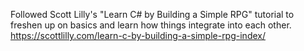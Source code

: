 Followed Scott Lilly's "Learn C# by Building a Simple RPG" tutorial to freshen up on basics and learn how things integrate into each other.
https://scottlilly.com/learn-c-by-building-a-simple-rpg-index/
